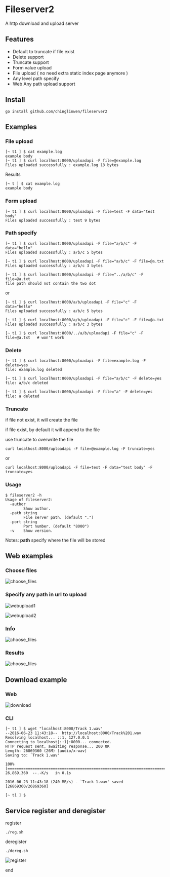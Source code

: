 # Fileserver2

A http download and upload server

## Features

* Default to truncate if file exist
* Delete support
* Truncate support
* Form value upload
* File upload ( no need extra static index page anymore )
* Any level path specify 
* Web Any path upload support

## Install

```
go install github.com/chinglinwen/fileserver2
```

## Examples

### File upload

```
[~ t1 ] $ cat example.log 
example body
[~ t1 ] $ curl localhost:8000/uploadapi -F file=@example.log
Files uploaded successfully : example.log 13 bytes 
```

Results

```
[~ t ] $ cat example.log 
example body
```

### Form upload

```
[~ t1 ] $ curl localhost:8000/uploadapi -F file=test -F data="test body"
Files uploaded successfully : test 9 bytes 
```

### Path specify

```
[~ t1 ] $ curl localhost:8000/uploadapi -F file="a/b/c" -F data="hello"
Files uploaded successfully : a/b/c 5 bytes 

[~ t1 ] $ curl localhost:8000/uploadapi -F file="a/b/c" -F file=@a.txt 
Files uploaded successfully : a/b/c 3 bytes 

[~ t1 ] $ curl localhost:8000/uploadapi -F file="../a/b/c" -F file=@a.txt
file path should not contain the two dot
```

or

```
[~ t1 ] $ curl localhost:8000/a/b/uploadapi -F file="c" -F data="hello"
Files uploaded successfully : a/b/c 5 bytes 

[~ t1 ] $ curl localhost:8000/a/b/uploadapi -F file="c" -F file=@a.txt 
Files uploaded successfully : a/b/c 3 bytes 

[~ t1 ] $ curl localhost:8000/../a/b/uploadapi -F file="c" -F file=@a.txt   # won't work
```

### Delete

```
[~ t1 ] $ curl localhost:8000/uploadapi -F file=example.log -F delete=yes 
file: example.log deleted

[~ t1 ] $ curl localhost:8000/uploadapi -F file="a/b/c" -F delete=yes  
file: a/b/c deleted

[~ t1 ] $ curl localhost:8000/uploadapi -F file="a" -F delete=yes      
file: a deleted
```

### Truncate

if file not exist, it will create the file

if file exist, by default it will append to the file

use truncate to overwrite the file

```
curl localhost:8000/uploadapi -F file=@example.log -F truncate=yes 
```

or

```
curl localhost:8000/uploadapi -F file=test -F data="test body" -F truncate=yes 
```

### Usage

```
$ fileserver2 -h
Usage of fileserver2:
  -author
        Show author.
  -path string
        File server path. (default ".")
  -port string
        Port number. (default "8000")
  -v    Show version.
```

Notes: **path** specify where the file will be stored


## Web examples

### Choose files

![choose_files](doc/fileserver2-web1.png)

### Specify any path in url to upload

![webupload1](doc/webupload1.png)

![webupload2](doc/webupload2.png)

### Info

![choose_files](doc/fileserver2-web2.png)

### Results

![choose_files](doc/fileserver2-web3.png)

## Download example

### Web

![download](doc/fileserver2-web4.png)

### CLI

```
[~ t1 ] $ wget "localhost:8000/Track 1.wav"
--2016-06-23 11:43:18--  http://localhost:8000/Track%201.wav
Resolving localhost... ::1, 127.0.0.1
Connecting to localhost|::1|:8000... connected.
HTTP request sent, awaiting response... 200 OK
Length: 26869360 (26M) [audio/x-wav]
Saving to: `Track 1.wav'

100%[=============================================================================>] 26,869,360  --.-K/s   in 0.1s    

2016-06-23 11:43:18 (240 MB/s) - `Track 1.wav' saved [26869360/26869360]

[~ t1 ] $
```

## Service register and deregister

register

```
./reg.sh
```

deregister

```
./dereg.sh
```

![register](doc/reg.png)

end
